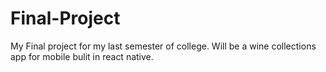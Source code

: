 # Final-Project
My Final project for my last semester of college.  Will be a wine collections app for mobile bulit in react native.
